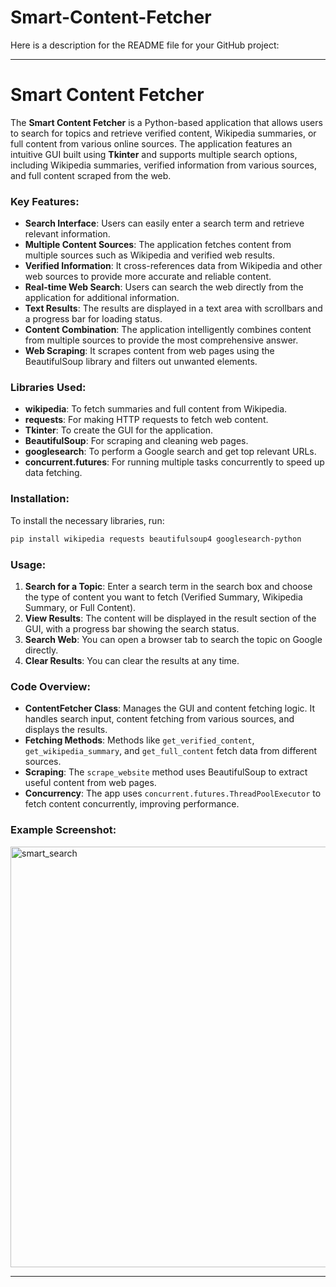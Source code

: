 # Smart-Content-Fetcher
Here is a description for the README file for your GitHub project:

---

# Smart Content Fetcher

The **Smart Content Fetcher** is a Python-based application that allows users to search for topics and retrieve verified content, Wikipedia summaries, or full content from various online sources. The application features an intuitive GUI built using **Tkinter** and supports multiple search options, including Wikipedia summaries, verified information from various sources, and full content scraped from the web.

### Key Features:

- **Search Interface**: Users can easily enter a search term and retrieve relevant information.
- **Multiple Content Sources**: The application fetches content from multiple sources such as Wikipedia and verified web results.
- **Verified Information**: It cross-references data from Wikipedia and other web sources to provide more accurate and reliable content.
- **Real-time Web Search**: Users can search the web directly from the application for additional information.
- **Text Results**: The results are displayed in a text area with scrollbars and a progress bar for loading status.
- **Content Combination**: The application intelligently combines content from multiple sources to provide the most comprehensive answer.
- **Web Scraping**: It scrapes content from web pages using the BeautifulSoup library and filters out unwanted elements.

### Libraries Used:

- **wikipedia**: To fetch summaries and full content from Wikipedia.
- **requests**: For making HTTP requests to fetch web content.
- **Tkinter**: To create the GUI for the application.
- **BeautifulSoup**: For scraping and cleaning web pages.
- **googlesearch**: To perform a Google search and get top relevant URLs.
- **concurrent.futures**: For running multiple tasks concurrently to speed up data fetching.

### Installation:

To install the necessary libraries, run:

```bash
pip install wikipedia requests beautifulsoup4 googlesearch-python
```

### Usage:

1. **Search for a Topic**: Enter a search term in the search box and choose the type of content you want to fetch (Verified Summary, Wikipedia Summary, or Full Content).
2. **View Results**: The content will be displayed in the result section of the GUI, with a progress bar showing the search status.
3. **Search Web**: You can open a browser tab to search the topic on Google directly.
4. **Clear Results**: You can clear the results at any time.

### Code Overview:

- **ContentFetcher Class**: Manages the GUI and content fetching logic. It handles search input, content fetching from various sources, and displays the results.
- **Fetching Methods**: Methods like `get_verified_content`, `get_wikipedia_summary`, and `get_full_content` fetch data from different sources. 
- **Scraping**: The `scrape_website` method uses BeautifulSoup to extract useful content from web pages.
- **Concurrency**: The app uses `concurrent.futures.ThreadPoolExecutor` to fetch content concurrently, improving performance.

### Example Screenshot:
<img width="673" alt="smart_search" src="https://github.com/user-attachments/assets/dfc1b22b-f3a9-4d70-875b-4e4ec95c0dbf" />


---

